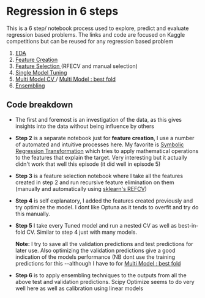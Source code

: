 
# Regression in 6 steps

This is a 6 step/ notebook process used to explore, predict and evaluate regression based problems. The links and code are focused on Kaggle competitions but can be reused for any regression based problem

1. [EDA ](https://www.kaggle.com/code/slythe/pse3e9-1-eda-model-selection-regression) 
2. [Feature Creation ](https://www.kaggle.com/code/slythe/pse3e9-2-feature-creation-symbolic-transform)
3. [Feature Selection ](https://www.kaggle.com/code/slythe/ps3e9-3-feature-selection-regression)(RFECV and manual selection) 
4. [Single Model Tuning](https://www.kaggle.com/code/slythe/pss3e9-4-single-model-tuning-regression/notebook)
5. [Multi Model CV ](https://www.kaggle.com/code/slythe/pse3e9-5-2-multi-model-cv-all-folds-regression/notebook)  / [Multi Model : best fold ](https://www.kaggle.com/code/slythe/pss3e9-5-1-multi-model-cv-best-fold-regression/notebook)
6.  [Ensembling](https://www.kaggle.com/code/slythe/pss3e09-6-ensembling-regression/notebook)




## Code breakdown


* The first and foremost is an investigation of the data, as this gives insights into the data without being influence by others
* **Step 2** is a separate notebook just for **feature creation**, I use a number of automated and intuitive processes here. My favorite is [Symbolic Regression Transformation](https://gplearn.readthedocs.io/en/stable/index.html) which tries to apply mathematical operations to the features that explain the target. Very interesting but it actually didn't work that well this episode (it did well in episode 5) 
* **Step 3** is a feature selection notebook where I take all the features created in step 2 and run recursive feature elimination on them (manually and automatically using [sklearn's REFCV](https://scikit-learn.org/stable/modules/generated/sklearn.feature_selection.RFECV.html))
* **Step 4** is self explanatory, I added the features created previously and try optimize the model. I dont like Optuna as it tends to overfit and try do this manually.
* **Step 5** I take every Tuned model and run a nested CV as well as best-in-fold CV. Similar to step 4 just with many models. 
    
    **Note:** I try to save all the validation predictions and test predictions for later use. Also optimizing the validation predictions give a good indication of the models performance (NB dont use the training predictions for this --although I have to for [Multi Model : best fold ](https://www.kaggle.com/code/slythe/pss3e9-5-1-multi-model-cv-best-fold-regression/notebook)
* **Step 6** is to apply ensembling techniques to the outputs from all the above test and validation predictions. Scipy Optimize seems to do very well here as well as calibration using linear models 

